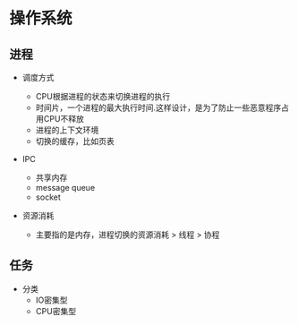 # 操作系统

## 进程
- 调度方式
   - CPU根据进程的状态来切换进程的执行
   - 时间片，一个进程的最大执行时间.这样设计，是为了防止一些恶意程序占用CPU不释放
   - 进程的上下文环境
   - 切换的缓存，比如页表

- IPC
   - 共享内存
   - message queue
   - socket

- 资源消耗
   - 主要指的是内存，进程切换的资源消耗 > 线程 > 协程


## 任务
- 分类
  - IO密集型
  - CPU密集型